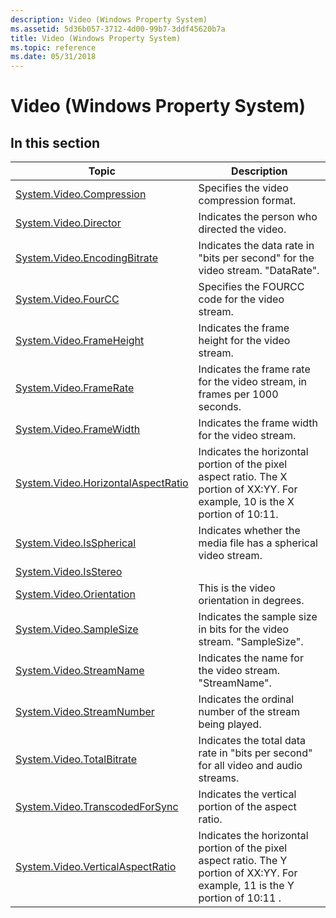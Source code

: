 ```yaml
---
description: Video (Windows Property System)
ms.assetid: 5d36b057-3712-4d00-99b7-3ddf45620b7a
title: Video (Windows Property System)
ms.topic: reference
ms.date: 05/31/2018
---
```


# Video (Windows Property System)

## In this section



| Topic                                                                                                | Description                                                                                                                                |
|------------------------------------------------------------------------------------------------------|--------------------------------------------------------------------------------------------------------------------------------------------|
| [System.Video.Compression](./props-system-video-compression.md)<br/>                     | Specifies the video compression format.<br/>                                                                                         |
| [System.Video.Director](./props-system-video-director.md)<br/>                           | Indicates the person who directed the video. <br/>                                                                                   |
| [System.Video.EncodingBitrate](./props-system-video-encodingbitrate.md)<br/>             | Indicates the data rate in "bits per second" for the video stream. "DataRate".<br/>                                                  |
| [System.Video.FourCC](./props-system-video-fourcc.md)<br/>                               | Specifies the FOURCC code for the video stream.<br/>                                                                                 |
| [System.Video.FrameHeight](./props-system-video-frameheight.md)<br/>                     | Indicates the frame height for the video stream.<br/>                                                                                |
| [System.Video.FrameRate](./props-system-video-framerate.md)<br/>                         | Indicates the frame rate for the video stream, in frames per 1000 seconds.<br/>                                                      |
| [System.Video.FrameWidth](./props-system-video-framewidth.md)<br/>                       | Indicates the frame width for the video stream.<br/>                                                                                 |
| [System.Video.HorizontalAspectRatio](./props-system-video-horizontalaspectratio.md)<br/> | Indicates the horizontal portion of the pixel aspect ratio. The X portion of XX:YY. For example, 10 is the X portion of 10:11.<br/>  |
| [System.Video.IsSpherical](https://www.bing.com/search?q=System.Video.IsSpherical)<br/>                           | Indicates whether the media file has a spherical video stream.<br/>                                                                  |
| [System.Video.IsStereo](props-system-video-isstereo.md)<br/>                                  |                                                                                                                                            |
| [System.Video.Orientation](props-system-video-orientation.md)<br/>                            | This is the video orientation in degrees.<br/>                                                                                       |
| [System.Video.SampleSize](./props-system-video-samplesize.md)<br/>                       | Indicates the sample size in bits for the video stream. "SampleSize".<br/>                                                           |
| [System.Video.StreamName](./props-system-video-streamname.md)<br/>                       | Indicates the name for the video stream. "StreamName".<br/>                                                                          |
| [System.Video.StreamNumber](./props-system-video-streamnumber.md)<br/>                   | Indicates the ordinal number of the stream being played.<br/>                                                                        |
| [System.Video.TotalBitrate](./props-system-video-totalbitrate.md)<br/>                   | Indicates the total data rate in "bits per second" for all video and audio streams.<br/>                                             |
| [System.Video.TranscodedForSync](./props-system-video-transcodedforsync.md)<br/>         | Indicates the vertical portion of the aspect ratio.<br/>                                                                             |
| [System.Video.VerticalAspectRatio](./props-system-video-verticalaspectratio.md)<br/>     | Indicates the horizontal portion of the pixel aspect ratio. The Y portion of XX:YY. For example, 11 is the Y portion of 10:11 .<br/> |



 

 

 
